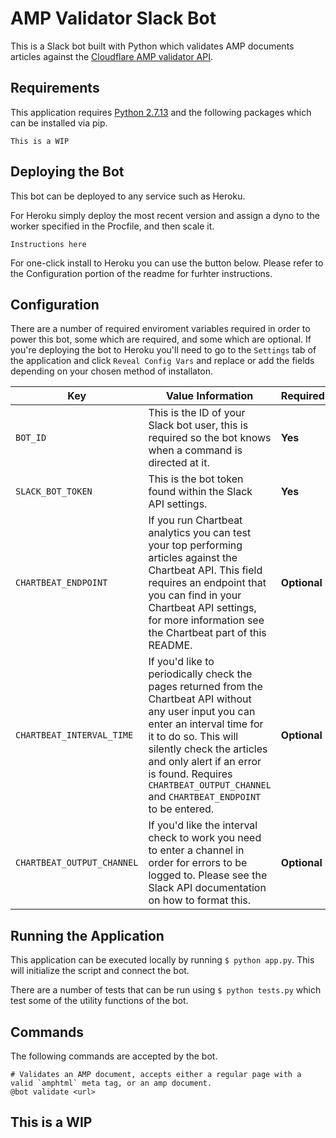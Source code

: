 # AMP Validator Slack Bot
This is a Slack bot built with Python which validates AMP documents articles against the [Cloudflare AMP validator API](https://blog.cloudflare.com/amp-validator-api/).


## Requirements
This application requires [Python 2.7.13](https://www.python.org/) and the following packages which can be installed via pip.

```
This is a WIP
```


## Deploying the Bot
This bot can be deployed to any service such as Heroku.

For Heroku simply deploy the most recent version and assign a dyno to the worker specified in the Procfile, and then scale it.

```
Instructions here
```

For one-click install to Heroku you can use the button below. Please refer to the Configuration portion of the readme for furhter instructions. 

## Configuration
There are a number of required enviroment variables required in order to power this bot, some which are required, and some which are optional. If you're deploying the bot to Heroku you'll need to go to the `Settings` tab of the application and click `Reveal Config Vars` and replace or add the fields depending on your chosen method of installaton.


| Key  | Value Information | Required |
| ------------- | ------------- | ------------- |
| `BOT_ID`  | This is the ID of your Slack bot user, this is required so the bot knows when a command is directed at it.  | **Yes** |
| `SLACK_BOT_TOKEN`  | This is the bot token found within the Slack API settings.  | **Yes** |
| `CHARTBEAT_ENDPOINT`  | If you run Chartbeat analytics you can test your top performing articles against the Chartbeat API. This field requires an endpoint that you can find in your Chartbeat API settings, for more information see the Chartbeat part of this README.   | **Optional**  |
| `CHARTBEAT_INTERVAL_TIME`  | If you'd like to periodically check the pages returned from the Chartbeat API without any user input you can enter an interval time for it to do so. This will silently check the articles and only alert if an error is found. Requires `CHARTBEAT_OUTPUT_CHANNEL` and `CHARTBEAT_ENDPOINT` to be entered. | **Optional** |
| `CHARTBEAT_OUTPUT_CHANNEL`  | If you'd like the interval check to work you need to enter a channel in order for errors to be logged to. Please see the Slack API documentation on how to format this. | **Optional** |

## Running the Application
This application can be executed locally by running `$ python app.py`. This will initialize the script and connect the bot.

There are a number of tests that can be run using `$ python tests.py` which test some of the utility functions of the bot.


## Commands
The following commands are accepted by the bot.

```
# Validates an AMP document, accepts either a regular page with a valid `amphtml` meta tag, or an amp document.
@bot validate <url>
```

## This is a WIP